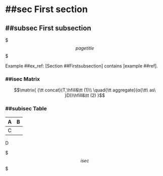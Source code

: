 # ##sec First section
## ##subsec First subsection

$$$pagetitle$$$

Example ##ex_ref: [Section ##Firstsubsection] contains [example ##ref].

### ##isec Matrix

$$\matrix{ 
{\tt concat}(T,\hfill&\tt (1)\\ 
\quad{\tt aggregate}(α{\tt\ as\ }D))\hfill&\tt (2) 
}$$

### ##subisec Table

A|B
-|-
C| 
D

$$$isec$$$
